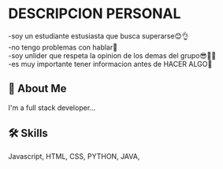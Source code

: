 # DESCRIPCION PERSONAL

-soy un estudiante estusiasta que busca superarse😊👌\
-no tengo problemas con hablar🤯\
-soy unlider que respeta la opinion de los demas del grupo😎👯‍♂️\
-es muy importante tener informacion antes de HACER ALGO🤬

## 🚀 About Me
I'm a full stack developer...

## 🛠 Skills
Javascript, HTML, CSS, PYTHON, JAVA, 


